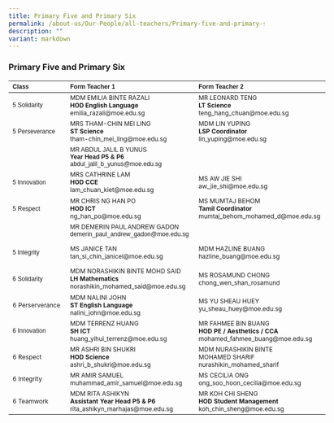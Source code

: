 ```yaml
---
title: Primary Five and Primary Six
permalink: /about-us/Our-People/all-teachers/Primary-five-and-primary-six/
description: ""
variant: markdown
---
```

### **Primary Five and Primary Six**

<table border="0" cellpadding="0" cellspacing="0" style="width:624px">
	<thead>
		<tr>
			<th scope="col" style="text-align:left; width:106px"><span style="font-size:12px"><span style="font-family:Arial,Helvetica,sans-serif">Class</span></span></th>
			<th scope="col" style="text-align:left; width:249px"><span style="font-size:12px"><span style="font-family:Arial,Helvetica,sans-serif">Form Teacher 1</span></span></th>
			<th scope="col" style="text-align:left; width:251px"><span style="font-size:12px"><span style="font-family:Arial,Helvetica,sans-serif">Form Teacher 2</span></span></th>
		</tr>
	</thead>
	<tbody>
		<tr>
			<td style="width:106px"><span style="font-size:12px"><span style="font-family:Arial,Helvetica,sans-serif">5 Solidarity</span></span></td>
			<td style="width:249px"><span style="font-size:12px">MDM EMILIA BINTE RAZALI<br>
				<strong>HOD English Language</strong><br>emilia_razali@moe.edu.sg<br></span></td>
			<td style="width:251px"><span style="font-size:12px">MR LEONARD TENG<br><strong>LT Science</strong><br>teng_hang_chuan@moe.edu.sg<br></span></td>
		</tr>
		<tr>
			<td style="width:106px">
			<p><span style="font-size:12px"><span style="font-family:Arial,Helvetica,sans-serif">5 Perseverance</span></span></p>
			</td>
			<td style="width:249px"><span style="font-size:12px">MRS THAM-CHIN MEI LING
				</span><br><span style="font-size:12px"><strong>ST Science</strong><br>tham-chin_mei_ling@moe.edu.sg<br></span></td>
			<td style="width:251px"><span style="font-size:12px">MDM LIN YUPING<br><strong>LSP Coordinator</strong><br>lin_yuping@moe.edu.sg<br></span></td>
		</tr>
		<tr>
				</tr><tr>
			<td style="width:106px">&nbsp;</td>
		<td style="width:251px"><span style="font-size:12px"><span style="font-family:Arial,Helvetica,sans-serif">MR ABDUL JALIL B YUNUS<br><strong>Year Head P5 &amp; P6</strong><br>abdul_jalil_b_yunus@moe.edu.sg<br></span></span></td>
			<td style="width:106px">&nbsp;</td>
		</tr><tr>
			<td style="width:106px">
			<p><span style="font-size:12px"><span style="font-family:Arial,Helvetica,sans-serif">5 Innovation</span></span></p>
			</td>
			<td style="width:249px"><span style="font-size:12px">MRS CATHRINE LAM<br><strong>HOD CCE</strong><br>lam_chuan_kiet@moe.edu.sg<br></span></td>
			<td style="width:251px"><span style="font-size:12px">MS AW JIE SHI<br>aw_jie_shi@moe.edu.sg<br></span></td>
		</tr>
		<tr>
			<td style="width:106px">
			<p><span style="font-size:12px"><span style="font-family:Arial,Helvetica,sans-serif">5 Respect</span></span></p>
			</td>
			<td style="width:249px"><span style="font-size:12px">MR CHRIS NG HAN PO<br>
				<strong>HOD ICT</strong><br>ng_han_po@moe.edu.sg<br></span></td>
			<td style="width:251px"><span style="font-size:12px">MS MUMTAJ BEHOM <br><strong>Tamil Coordinator</strong><br>mumtaj_behom_mohamed_d@moe.edu.sg<br></span></td>
		</tr><tr>
				</tr><tr>
			<td style="width:106px">&nbsp;</td>
		<td style="width:251px"><span style="font-size:12px"><span style="font-family:Arial,Helvetica,sans-serif">MR DEMERIN PAUL ANDREW GADON<br>demerin_paul_andrew_gadon@moe.edu.sg<br></span></span></td>
			<td style="width:106px">&nbsp;</td>
		</tr>
		<tr>
			<td style="width:106px">
			<p><span style="font-size:12px"><span style="font-family:Arial,Helvetica,sans-serif">5 Integrity</span></span></p>
			</td>
	<td style="width:249px"><span style="font-size:12px">MS JANICE TAN<br>tan_si_chin_janicel@moe.edu.sg<br></span></td>
			<td style="width:251px"><span style="font-size:12px">MDM HAZLINE BUANG<br>hazline_buang@moe.edu.sg<br></span></td>
		</tr>
		<tr>
			<td style="width:106px">
			<p><span style="font-size:12px"><span style="font-family:Arial,Helvetica,sans-serif">6 Solidarity</span></span></p>
			</td>
			<td style="width:249px"><span style="font-size:12px">MDM NORASHIKIN BINTE MOHD SAID<br>
				<strong>LH Mathematics</strong><br>norashikin_mohamed_said@moe.edu.sg<br></span></td>
			<td style="width:251px"><span style="font-size:12px">MS ROSAMUND CHONG<br>chong_wen_shan_rosamund<br></span></td>
		</tr>
		<tr>
			<td style="width:160px"><span style="font-size:12px">6 Perserverance</span></td>
			<td style="width:249px"><span style="font-size:12px">MDM NALINI JOHN<br>
				<strong>ST English Language</strong><br>nalini_john@moe.edu.sg<br></span></td>
			<td style="width:251px"><span style="font-size:12px">MS YU SHEAU HUEY<br>yu_sheau_huey@moe.edu.sg<br></span></td>
		</tr>
		<tr>
			<td style="width:106px"><span style="font-size:12px"><span style="font-family:Arial, Helvetica, sans-serif">6 Innovation</span></span></td>
			<td style="width:249px"><span style="font-size:12px">MDM TERRENZ HUANG<br>
				<strong>SH ICT</strong><br>huang_yihui_terrenz@moe.edu.sg<br></span></td>
			<td style="width:251px"><span style="font-size:12px">MR FAHMEE BIN BUANG<br>
	<strong>HOD PE / Aesthetics / CCA</strong><br>mohamed_fahmee_buang@moe.edu.sg<br></span></td>
		</tr>
		<tr>
			<td style="width:106px"><span style="font-size:12px">6 Respect</span></td>
			<td style="width:249px"><span style="font-size:12px">MR ASHRI BIN SHUKRI<br>
				<strong>HOD Science</strong><br>ashri_b_shukri@moe.edu.sg<br></span></td>
			<td style="width:251px"><span style="font-size:12px">MDM NURASHIKIN BINTE <br>MOHAMED SHARIF<br>nurashikin_mohamed_sharif<br></span></td>
		</tr>
		<tr>
			<td style="width:106px"><span style="font-size:12px">6 Integrity</span></td>
	<td style="width:249px"><span style="font-size:12px">MR AMIR SAMUEL<br>muhammad_amir_samuel@moe.edu.sg<br></span></td>
	<td style="width:251px"><span style="font-size:12px">MS CECILIA ONG <br>ong_soo_hoon_cecilia@moe.edu.sg<br></span></td>
		</tr>
			<tr>
			<td style="width:106px"><span style="font-size:12px">6 Teamwork</span></td>
			<td style="width:249px"><span style="font-size:12px">MDM RITA ASHIKYN<br>
			<strong>Assistant Year Head P5 &amp; P6</strong><br>rita_ashikyn_marhajas@moe.edu.sg</span></td>
	<td style="width:251px"><span style="font-size:12px">MR KOH CHI SHENG <br><strong>HOD Student Management</strong><br>koh_chin_sheng@moe.edu.sg<br></span></td>
	</tr><tr>
	</tr></tbody>
</table>

<p>&nbsp;</p>

<p>&nbsp;</p>